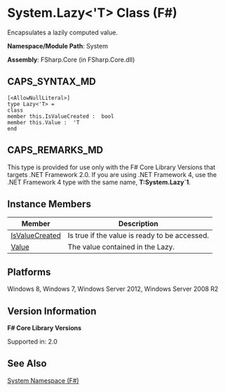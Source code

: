 # System.Lazy<'T> Class (F#)

Encapsulates a lazily computed value.

**Namespace/Module Path**: System

**Assembly**: FSharp.Core (in FSharp.Core.dll)


## CAPS_SYNTAX_MD

```
[<AllowNullLiteral>]
type Lazy<'T> =
class
member this.IsValueCreated :  bool
member this.Value :  'T
end
```

## CAPS_REMARKS_MD
This type is provided for use only with the F# Core Library Versions that targets .NET Framework 2.0. If you are using .NET Framework 4, use the .NET Framework 4 type with the same name, **T:System.Lazy&#96;1**.


## Instance Members


|Member|Description|
|------|-----------|
|[IsValueCreated](http://msdn.microsoft.com/en-us/library/1e192d02-b3ad-4903-9d5b-e6af1d884c70)|Is true if the value is ready to be accessed.|
|[Value](http://msdn.microsoft.com/en-us/library/3ce0a337-a960-4464-bc19-7e70bf37d4db)|The value contained in the Lazy.|

## Platforms
Windows 8, Windows 7, Windows Server 2012, Windows Server 2008 R2


## Version Information
**F# Core Library Versions**

Supported in: 2.0




## See Also
[System Namespace &#40;F&#35;&#41;](System+Namespace+%28F%23%29.md)

